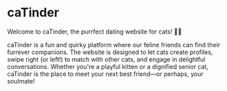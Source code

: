 # caTinder
Welcome to caTinder, the purrfect dating website for cats! 🐾💘

caTinder is a fun and quirky platform where our feline friends can find their furrever companions. The website is designed to let cats create profiles, swipe right (or left!) to match with other cats, and engage in delightful conversations. Whether you're a playful kitten or a dignified senior cat, caTinder is the place to meet your next best friend—or perhaps, your soulmate!
